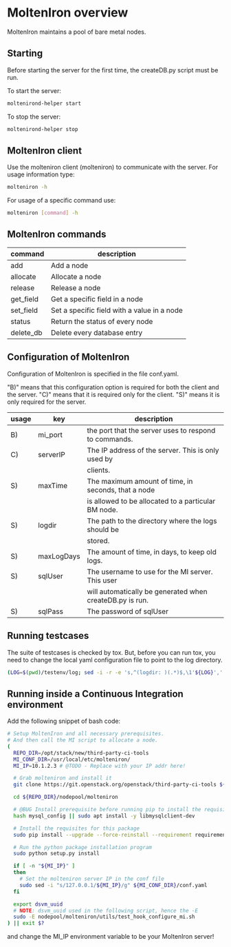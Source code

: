 MoltenIron overview
===================

MoltenIron maintains a pool of bare metal nodes.

Starting
--------

Before starting the server for the first time, the createDB.py
script must be run.

To start the server:
```bash
moltenirond-helper start
```

To stop the server:
```bash
moltenirond-helper stop
```

MoltenIron client
-----------------

Use the molteniron client (molteniron) to communicate with the server. For
usage information type:
```bash
molteniron -h
```

For usage of a specific command use:
```bash
molteniron [command] -h
```

MoltenIron commands
-------------------

command   | description
-------   | -----------
add       | Add a node
allocate  | Allocate a node
release   | Release a node
get_field | Get a specific field in a node
set_field | Set a specific field with a value in a node
status    | Return the status of every node
delete_db | Delete every database entry

Configuration of MoltenIron
---------------------------

Configuration of MoltenIron is specified in the file conf.yaml.

"B)" means that this configuration option is required for both the client and
the server.  "C)" means that it is required only for the client.  "S)" means
it is only required for the server.

usage | key        | description
----- | ---        | -----------
B)    | mi_port    | the port that the server uses to respond to commands.
C)    | serverIP   | The IP address of the server.  This is only used by
      |            | clients.
S)    | maxTime    | The maximum amount of time, in seconds, that a node
      |            | is allowed to be allocated to a particular BM node.
S)    | logdir     | The path to the directory where the logs should be
      |            | stored.
S)    | maxLogDays | The amount of time, in days, to keep old logs.
S)    | sqlUser    | The username to use for the MI server.  This user
      |            | will automatically be generated when createDB.py is run.
S)    | sqlPass    | The password of sqlUser

Running testcases
-----------------

The suite of testcases is checked by tox.  But, before you can run tox, you
need to change the local yaml configuration file to point to the log
directory.

```bash
(LOG=$(pwd)/testenv/log; sed -i -r -e 's,^(logdir: )(.*)$,\1'${LOG}',' conf.yaml; rm -rf testenv/; tox -e testenv)
```

Running inside a Continuous Integration environment
---------------------------------------------------

Add the following snippet of bash code:

```bash
# Setup MoltenIron and all necessary prerequisites.
# And then call the MI script to allocate a node.
(
  REPO_DIR=/opt/stack/new/third-party-ci-tools
  MI_CONF_DIR=/usr/local/etc/molteniron/
  MI_IP=10.1.2.3 # @TODO - Replace with your IP addr here!

  # Grab molteniron and install it
  git clone https://git.openstack.org/openstack/third-party-ci-tools ${REPO_DIR} || exit 1

  cd ${REPO_DIR}/nodepool/molteniron

  # @BUG Install prerequisite before running pip to install the requisites
  hash mysql_config || sudo apt install -y libmysqlclient-dev

  # Install the requisites for this package
  sudo pip install --upgrade --force-reinstall --requirement requirements.txt

  # Run the python package installation program
  sudo python setup.py install

  if [ -n "${MI_IP}" ]
  then
    # Set the molteniron server IP in the conf file
    sudo sed -i "s/127.0.0.1/${MI_IP}/g" ${MI_CONF_DIR}/conf.yaml
  fi

  export dsvm_uuid
  # NOTE: dsvm_uuid used in the following script, hence the -E
  sudo -E nodepool/molteniron/utils/test_hook_configure_mi.sh
) || exit $?
```

and change the MI_IP environment variable to be your MoltenIron server!
